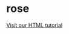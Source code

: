 # rose


<body contenteditable="false">

<p><a href="https://app.dealroom.co/companies/instabug">Visit our HTML tutorial</a></p>


</body>
